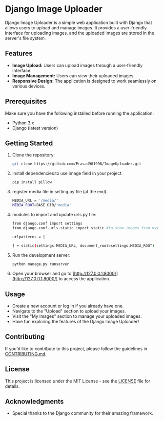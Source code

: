 # Django Image Uploader

Django Image Uploader is a simple web application built with Django that allows users to upload and manage images. It provides a user-friendly interface for uploading images, and the uploaded images are stored in the server's file system.

## Features

- **Image Upload:** Users can upload images through a user-friendly interface.
- **Image Management:** Users can view their uploaded images.
- **Responsive Design:** The application is designed to work seamlessly on various devices.

## Prerequisites

Make sure you have the following installed before running the application:

- Python 3.x
- Django (latest version)

## Getting Started

1. Clone the repository:

    ```bash
    git clone https://github.com/Prasad981998/ImageUploader.git
    ```

2. Install dependencies:to use image field in your project.

    ```bash
    pip install pillow
    ```

3. register media file in setting.py file (at the end).

    ```bash
    MEDIA_URL = '/media/'
    MEDIA_ROOT=BASE_DIR/'media'
    ```

4. modules to import and update urls.py file:

    ```bash
    from django.conf import settings 
    from django.conf.urls.static import static #to show images from myimage

    urlpatterns = [
        
    ] + static(settings.MEDIA_URL, document_root=settings.MEDIA_ROOT)
    ```

5. Run the development server:

    ```bash
    python manage.py runserver
    ```

6. Open your browser and go to [http://127.0.0.1:8000/](http://127.0.0.1:8000/) to access the application.

## Usage

- Create a new account or log in if you already have one.
- Navigate to the "Upload" section to upload your images.
- Visit the "My Images" section to manage your uploaded images.
- Have fun exploring the features of the Django Image Uploader!

## Contributing

If you'd like to contribute to this project, please follow the guidelines in [CONTRIBUTING.md](CONTRIBUTING.md).

## License

This project is licensed under the MIT License - see the [LICENSE](LICENSE) file for details.

## Acknowledgments

- Special thanks to the Django community for their amazing framework.
